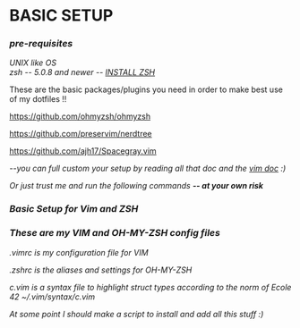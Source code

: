 <h1>BASIC SETUP</h1>

<h3><i>pre-requisites</i></h3>
<i>UNIX like OS</i><br>
<i>zsh -- 5.0.8 and newer -- <a href="https://github.com/ohmyzsh/ohmyzsh/wiki/Installing-ZSH">INSTALL ZSH</a></i><br>

These are the basic packages/plugins you need in order to make best use of my dotfiles !!

https://github.com/ohmyzsh/ohmyzsh  

https://github.com/preservim/nerdtree

https://github.com/ajh17/Spacegray.vim

<i>--you can full custom your setup by reading all that doc and the <a href="https://www.vim.org/docs.php">vim doc</a> :)

Or just trust me and run the following commands <i><b> -- at your own risk </b></i>

<h3> Basic Setup for Vim and ZSH </h3>



<h3> These are my VIM and OH-MY-ZSH config files </h3>

.vimrc is my configuration file for VIM

.zshrc is the aliases and settings for OH-MY-ZSH

c.vim is a syntax file to highlight struct types according to the norm of Ecole 42
~/.vim/syntax/c.vim

At some point I should make a script to install and add all this stuff :)
